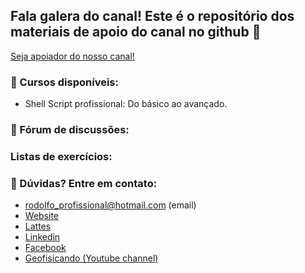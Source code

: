 ## Fala galera do canal! Este é o repositório dos materiais de apoio do canal no github 👋

[Seja apoiador do nosso canal!](https://apoia.se/geofisicando)

### 🔭 Cursos disponíveis:

-  Shell Script profissional: Do básico ao avançado.

### 💬 Fórum de discussões:

### Listas de exercícios:

### 🤔 Dúvidas? Entre em contato:

 - rodolfo_profissional@hotmail.com (email)
- [Website](https://dirack.github.io)
- [Lattes](http://lattes.cnpq.br/1612438665756011)
- [Linkedin](https://www.linkedin.com/in/rodolfodirack/)
- [Facebook](https://www.facebook.com/rodolfo.neves.925)
- [Geofisicando (Youtube channel)](https://www.youtube.com/channel/UCi5XD5PCQtPrIRD0H_GJvag)
